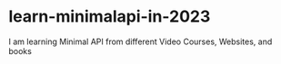 # learn-minimalapi-in-2023
I am learning Minimal API from different Video Courses, Websites, and books
